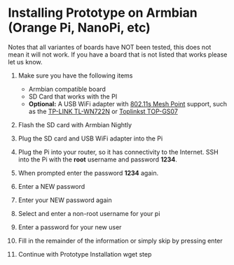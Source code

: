 # Installing Prototype on Armbian (Orange Pi, NanoPi, etc)

Notes that all variantes of boards have NOT been tested, this does not mean it will not work.  If you have a board that is not listed that works please let us know.

1. Make sure you have the following items
    * Armbian compatible board
    * SD Card that works with the PI
     * **Optional:** A USB WiFi adapter with [802.11s Mesh Point](https://github.com/o11s/open80211s/wiki/HOWTO) support, such as the [TP-LINK TL-WN722N](http://www.tp-link.com/en/products/details/TL-WN722N.html) or [Toplinkst TOP-GS07](https://github.com/tomeshnet/documents/blob/master/technical/20170208_mesh-point-with-topgs07-rt5572.md)

1. Flash the SD card with Armbian Nightly

1. Plug the SD card and USB WiFi adapter into the Pi

1. Plug the Pi into your router, so it has connectivity to the Internet. SSH into the Pi with the **root** username and password **1234**.

1. When prompted enter the password **1234** again.

1. Enter a NEW password

1. Enter your NEW password again

1. Select and enter a non-root username for your pi 

1. Enter a password for your new user

1. Fill in the remainder of the information or simply skip by pressing enter

1. Continue with Prototype Installation wget step